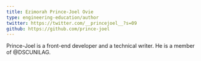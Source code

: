 ```yaml
---
title: Ezimorah Prince-Joel Ovie
type: engineering-education/author
twitter: https://twitter.com/__princejoel__?s=09
github: https://github.com/prince-joel
---
```


Prince-Joel is a front-end developer and a technical writer. He is a member of @DSCUNILAG.
